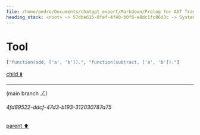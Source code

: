 ```yaml
---
file: /home/pedro/Documents/chatgpt_export/Markdown/Prolog for AST Traversal.md
heading_stack: <root> -> 57dbe615-8fef-4f40-b0f6-e8dc1fc86d3c -> System -> b3f5a560-ab8c-450c-99ec-f1fea291ac5f -> System -> aaa28982-46a0-4995-8589-c5c546c19e88 -> User -> 855c690b-99e1-44d1-bc14-35c7beae48f9 -> Assistant -> aaa2a512-f98b-403b-904f-1393ab9865d5 -> User -> bf8c3284-a6f9-4ed7-924b-398b330c5cb7 -> Assistant -> Approach 1: Prolog and Tree-sitter Integration via Python -> Approach 2: Pure Python (using libraries like `ast` or `RedBaron`) -> Approach 3: Using Specialized Tools (e.g., Roslyn for C#) -> Considerations -> Summary -> aaa2432a-c75e-43ad-bf83-e51fa43f6143 -> User -> be9a8c0c-0d5d-436e-b112-e245cc79de57 -> Assistant -> Steps: -> Prerequisites: -> Example Code: -> 6cdbec38-13cd-4dd5-8040-93187532675b -> Assistant -> 9978cbbc-5a73-4355-b7a2-bfe5ad157a2a -> Tool
---
```

# Tool

```python
["function(add, ['a', 'b']).", "function(subtract, ['a', 'b'])."]
```

[child ⬇️](#4fd89522-ddcf-47d3-b193-312030787a75)

---

(main branch ⎇)
###### 4fd89522-ddcf-47d3-b193-312030787a75
[parent ⬆️](#9978cbbc-5a73-4355-b7a2-bfe5ad157a2a)
